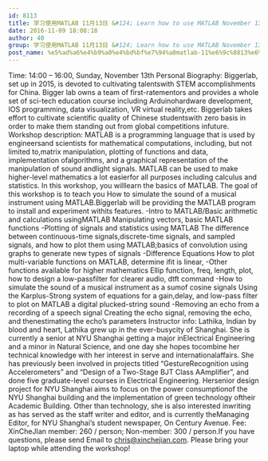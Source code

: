 ```yaml
---
id: 8113
title: 学习使用MATLAB 11月13日 &#124; Learn how to use MATLAB November 13
date: 2016-11-09 18:08:18
author: 40
group: 学习使用MATLAB 11月13日 &#124; Learn how to use MATLAB November 13
post_name: %e5%ad%a6%e4%b9%a0%e4%bd%bf%e7%94%a8matlab-11%e6%9c%8813%e6%97%a5-learn-how-to-use-matlab-november-13
---
```


Time: 14:00 – 16:00, Sunday, November 13th
Personal Biography: Biggerlab, set up in 2015, is devoted to cultivating talentswith STEM accomplishments for China. Bigger lab owns a team of first-ratementors and provides a whole set of sci-tech education course including Arduinohardware development, IOS programming, data visualization, VR virtual reality,etc. Biggerlab takes effort to cultivate scientific quality of Chinese studentswith zero basis in order to make them standing out from global competitions infuture. Workshop description: MATLAB is a programming language that is used by engineersand scientists for mathematical computations, including, but not limited to,matrix manipulation, plotting of functions and data, implementation ofalgorithms, and a graphical representation of the manipulation of sound andlight signals. MATLAB can be used to make higher-level mathematics a lot easierfor all purposes including calculus and statistics. In this workshop, you willlearn the basics of MATLAB. The goal of this workshop is to teach you How to simulate the sound of a musical instrument using MATLAB.Biggerlab will be providing the MATLAB program to install and experiment withits features. -Intro to MATLAB/Basic arithmetic and calculations usingMATLAB Manipulating vectors, basic MATLAB functions -Plotting of signals and statistics using MATLAB The difference between continuous-time signals,discrete-time signals, and sampled signals, and how to plot them using MATLAB;basics of convolution using graphs to generate new types of signals -Difference Equations How to plot multi-variable functions on MATLAB, determine ifit is linear, -Other functions available for higher mathematics Ellip function, freq, length, plot, how to design a low-passfilter for clearer audio, dtft command -How to simulate the sound of a musical instrument as a sumof cosine signals Using the Karplus-Strong system of equations for a gain,delay, and low-pass filter to plot on MATLAB a digital plucked-string sound -Removing an echo from a recording of a speech signal Creating the echo signal, removing the echo, and thenestimating the echo’s parameters Instructor info: Lathika, Indian by blood and heart, Lathika grew up in the ever-busycity of Shanghai. She is currently a senior at NYU Shanghai getting a major inElectrical Engineering and a minor in Natural Science, and one day she hopes tocombine her technical knowledge with her interest in serve and internationalaffairs. She has previously been involved in projects titled “GestureRecognition using Accelerometers” and “Design of a Two-Stage BJT Class AAmplifier”, and done five graduate-level courses in Electrical Engineering. Hersenior design project for NYU Shanghai aims to focus on the power consumptionof the NYU Shanghai building and the implementation of green technology oftheir Academic Building. Other than technology, she is also interested inwriting as has served as the staff writer and editor, and is currently theManaging Editor, for NYU Shanghai’s student newspaper, On Century Avenue. Fee: XinCheJIan member: 260 / person; Non-member: 300 / person.If you have questions, please send Email to chris@xinchejian.com. Please bring your laptop while attending the workshop!